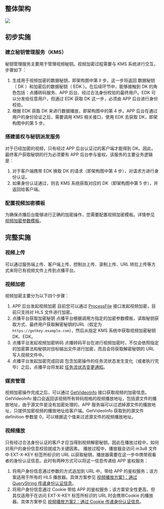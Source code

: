 ## 整体架构
![](//mc.qcloudimg.com/static/img/b88e3ed66a8d1856501554465454ccb7/image.png)
## 初步实施
### 建立秘钥管理服务（KMS）
秘钥管理服务主要用于管理视频秘钥。视频加密过程需要与 KMS 系统进行交互，步骤如下：
1. 生成用于视频加密的数据秘钥，即架构图中第 II 步。这一步将返回 数据秘钥（ DK ）和加密后的数据秘钥（ EDK ）。在后续环节中，能够接触到 DK 的角色包括：点播转码服务、APP 后台、经过合法身份校验的最终用户。EDK 可以分发给任意用户，但通过 EDK 获取 DK 这一步，必须由 APP 后台进行身份校验。
2. 根据 EDK 获取 DK 来进行数据播放，即架构图中的第 4 步。APP 后台在通过用户的身份验证之后，需要调用 KMS 相关接口，使用 EDK 去获取 DK，即架构图中的第 5 步。

### 搭建鉴权与秘钥派发服务
对于已经加密的视频，只有经过 APP 后台认证过的客户端才能得到 DK。因此，最终客户获取秘钥的行为必须要有 APP 后台参与鉴权。该服务的主要业务逻辑是：
1. 对于客户端携带 EDK 换取 DK 的请求（即架构图中第 4 步），对请求方进行身份认证。
2. 如果身份认证通过，则去 KMS 系统获取对应的 DK（即架构图中第 5 步），并返回给客户端。

### 配置视频加密模板
为确保点播后台能够进行正确的加密操作，您需要配置视频加密模板。详情参见 [视频加密参数模板](/document/product/266/9645)。

## 完整实施
### 视频上传
可以通过服务端上传、客户端上传、控制台上传、录制上传、URL 转拉上传等方式来将已有视频文件上传到点播平台。

### 视频加密
视频加密主要分为以下四个步骤：
1. APP 后台发起视频加密
目前您可以通过 [ProcessFile](/document/product/266/9642) 接口发起视频加密，目前只支持对 HLS 文件进行加密。
2. 点播平台获取加密秘钥
点播平台根据调用方指定的加密参数模板，读取秘钥获取方式、最终用户获取解密秘钥的URL（假定为`https://getkey.example.com`），然后从指定 KMS 系统中获取视频加密秘钥 DK、EDK。
3. 点播平台发起视频加密转码
点播转码平台在进行视频加密时，不仅会依照指定的加密算法和秘钥对目标输出文件进行加密，而且会将获取解密秘钥的 URL 写入视频文件中。
4. 点播平台发起加密完成回调
包含加密操作的任务流状态发生变化（或者执行完毕）之后，点播平台将发起 [任务流状态变更通知](/document/product/266/9636)。

### 媒资管理
视频加密操作完成之后，可以通过 [GetVideoInfo](/document/product/266/8586) 接口获取视频的加密信息。
GetVideoInfo 接口会返回该视频所有转码规格的视频播放地址，包括源文件的播放地址，由于源文件是没有加密处理的，APP 服务端可以过滤掉源文件的播放地址，只提供加密视频的播放地址给客户端。GetVideoInfo 获取到的源文件 definition 参数是 0，可以根据这个值来过滤源文件的视频播放地址。

### 视频播放
只有经过合法身份认证的客户才应当得到视频解密秘钥。因此在播放过程中，如何对用户的身份信息校验就成为关键因素。
播放过程中，播放器会访问 m3u8 文件中 EXT-X-KEY 标签所标识的 URL 以获取秘钥，播放器需要在这一步中携带观看者的身份认证信息。此时有两种方式可以将这一信息传递给 APP 鉴权服务：
1. 将用户身份信息通过参数的方式追加到 URL 中，带给 APP 的鉴权服务；该方案适用于所有的 HLS 播放器。具体方案参见 [视频播放方案1：通过 QueryString 传递身份认证信息](https://cloud.tencent.com/document/product/266/9638#.E8.A7.86.E9.A2.91.E6.92.AD.E6.94.BE.E6.96.B9.E6.A1.881.EF.BC.9A.E9.80.9A.E8.BF.87querystring.E4.BC.A0.E9.80.92.E8.BA.AB.E4.BB.BD.E8.AE.A4.E8.AF.81.E4.BF.A1.E6.81.AF)。
2. 将用户身份信息通过 Cookie 带给 APP 的鉴权服务；该方案安全性更高，但其仅适用于在访问 EXT-X-KEY 标签所标识的 URL 时会携带Cookie 的播放器。具体方案参见 [视频播放方案2：通过 Cookie 传递身份认证信息](https://cloud.tencent.com/document/product/266/9638#.E8.A7.86.E9.A2.91.E6.92.AD.E6.94.BE.E6.96.B9.E6.A1.882.EF.BC.9A.E9.80.9A.E8.BF.87cookie.E4.BC.A0.E9.80.92.E8.BA.AB.E4.BB.BD.E8.AE.A4.E8.AF.81.E4.BF.A1.E6.81.AF)。


